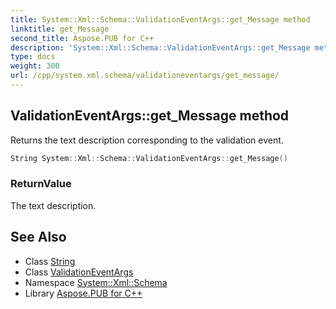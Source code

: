 ```yaml
---
title: System::Xml::Schema::ValidationEventArgs::get_Message method
linktitle: get_Message
second_title: Aspose.PUB for C++
description: 'System::Xml::Schema::ValidationEventArgs::get_Message method. Returns the text description corresponding to the validation event in C++.'
type: docs
weight: 300
url: /cpp/system.xml.schema/validationeventargs/get_message/
---
```

## ValidationEventArgs::get_Message method


Returns the text description corresponding to the validation event.

```cpp
String System::Xml::Schema::ValidationEventArgs::get_Message()
```


### ReturnValue

The text description.

## See Also

* Class [String](../../../system/string/)
* Class [ValidationEventArgs](../)
* Namespace [System::Xml::Schema](../../)
* Library [Aspose.PUB for C++](../../../)
